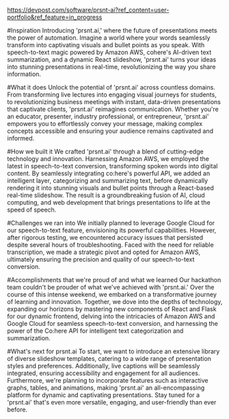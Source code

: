 https://devpost.com/software/prsnt-ai?ref_content=user-portfolio&ref_feature=in_progress

#Inspiration
Introducing 'prsnt.ai,' where the future of presentations meets the power of automation. Imagine a world where your words seamlessly transform into captivating visuals and bullet points as you speak. With speech-to-text magic powered by Amazon AWS, cohere's AI-driven text summarization, and a dynamic React slideshow, 'prsnt.ai' turns your ideas into stunning presentations in real-time, revolutionizing the way you share information.

#What it does
Unlock the potential of 'prsnt.ai' across countless domains. From transforming live lectures into engaging visual journeys for students, to revolutionizing business meetings with instant, data-driven presentations that captivate clients, 'prsnt.ai' reimagines communication. Whether you're an educator, presenter, industry professional, or entrepreneur, 'prsnt.ai' empowers you to effortlessly convey your message, making complex concepts accessible and ensuring your audience remains captivated and informed.

#How we built it
We crafted 'prsnt.ai' through a blend of cutting-edge technology and innovation. Harnessing Amazon AWS, we employed the latest in speech-to-text conversion, transforming spoken words into digital content. By seamlessly integrating co:here's powerful API, we added an intelligent layer, categorizing and summarizing text, before dynamically rendering it into stunning visuals and bullet points through a React-based real-time slideshow. The result is a groundbreaking fusion of AI, cloud computing, and web development that brings presentations to life at the speed of speech.

#Challenges we ran into
We initially planned to leverage Google Cloud for our speech-to-text feature, envisioning its powerful capabilities. However, after rigorous testing, we encountered accuracy issues that persisted despite several hours of troubleshooting. Faced with the need for reliable transcription, we made a strategic pivot and opted for Amazon AWS, ultimately ensuring the precision and quality of our speech-to-text conversion.

#Accomplishments that we're proud of and what we learned
Our hackathon team couldn't be prouder of what we've achieved with 'prsnt.ai.' Over the course of this intense weekend, we embarked on a transformative journey of learning and innovation. Together, we dove into the depths of technology, expanding our horizons by mastering new components of React and Flask for our dynamic frontend, delving into the intricacies of Amazon AWS and Google Cloud for seamless speech-to-text conversion, and harnessing the power of the Co:here API for intelligent text categorization and summarization.

#What's next for prsnt.ai
To start, we want to introduce an extensive library of diverse slideshow templates, catering to a wide range of presentation styles and preferences. Additionally, live captions will be seamlessly integrated, ensuring accessibility and engagement for all audiences. Furthermore, we're planning to incorporate features such as interactive graphs, tables, and animations, making 'prsnt.ai' an all-encompassing platform for dynamic and captivating presentations. Stay tuned for a 'prsnt.ai' that's even more versatile, engaging, and user-friendly than ever before.
